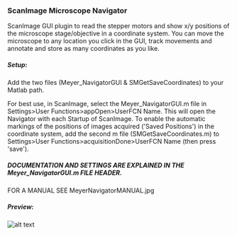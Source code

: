 ### ScanImage Microscope Navigator


ScanImage GUI plugin to read the stepper motors and show x/y positions of the microscope stage/objective in a coordinate
system. You can move the microscope to any location you click in the GUI, track movements and annotate and store as many coordinates as you like.


##### Setup:

Add the two files (Meyer_NavigatorGUI & SMGetSaveCoordinates) to your Matlab path.

For best use, in ScanImage, select the Meyer_NavigatorGUI.m file in 
Settings>User Functions>appOpen>UserFCN Name. 
This will open the Navigator with each Startup of ScanImage.
To enable the automatic markings of the positions of images acquired ('Saved Positions') 
in the coordinate system, add the second m file (SMGetSaveCoordinates.m) to 
Settings>User Functions>acquisitionDone>UserFCN Name (then press 'save'). 

##### DOCUMENTATION AND SETTINGS ARE EXPLAINED IN THE Meyer_NavigatorGUI.m FILE HEADER. 
FOR A MANUAL SEE MeyerNavigatorMANUAL.jpg






##### Preview:

![alt text](http://i.imgur.com/ERdce7K.jpg "Navigator")
